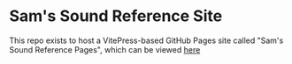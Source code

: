 # Sam's Sound Reference Site

This repo exists to host a VitePress-based GitHub Pages site called "Sam's Sound Reference Pages", which can be viewed [here](https://samschloegel.github.io/sound-reference)
